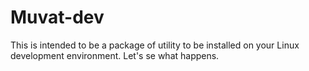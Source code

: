 Muvat-dev
=========

This is intended to be a package of utility to be installed on your Linux development environment.
Let's se what happens.

